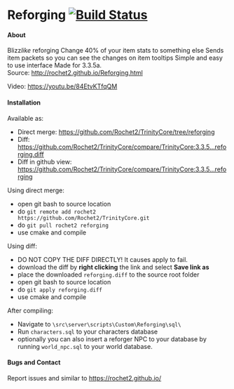 # Reforging [![Build Status](https://travis-ci.org/Rochet2/TrinityCore.svg?branch=reforging)](https://travis-ci.org/Rochet2/TrinityCore)

#### About
Blizz*like* reforging
Change 40% of your item stats to something else
Sends item packets so you can see the changes on item tooltips
Simple and easy to use interface
Made for 3.3.5a.<br />
Source: http://rochet2.github.io/Reforging.html

Video: https://youtu.be/84EtvKTfqQM

#### Installation

Available as:
- Direct merge: https://github.com/Rochet2/TrinityCore/tree/reforging
- Diff: https://github.com/Rochet2/TrinityCore/compare/TrinityCore:3.3.5...reforging.diff
- Diff in github view: https://github.com/Rochet2/TrinityCore/compare/TrinityCore:3.3.5...reforging

Using direct merge:
- open git bash to source location
- do `git remote add rochet2 https://github.com/Rochet2/TrinityCore.git`
- do `git pull rochet2 reforging`
- use cmake and compile

Using diff:
- DO NOT COPY THE DIFF DIRECTLY! It causes apply to fail.
- download the diff by __right clicking__ the link and select __Save link as__
- place the downloaded `reforging.diff` to the source root folder
- open git bash to source location
- do `git apply reforging.diff`
- use cmake and compile

After compiling:
- Navigate to `\src\server\scripts\Custom\Reforging\sql\`
- Run `characters.sql` to your characters database
 - optionally you can also insert a reforger NPC to your database by running `world_npc.sql` to your world database.

#### Bugs and Contact
Report issues and similar to https://rochet2.github.io/
